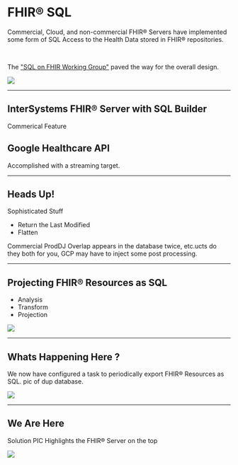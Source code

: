 # FHIR® SQL <!-- .element: class="r-fit-text" -->
<!-- .slide: data-background="#ff4500" -->

Commercial, Cloud, and non-commercial FHIR® Servers have implemented some form of SQL Access to the Health Data stored in FHIR® repositories.

</br>

The ["SQL on FHIR Working Group"](https://confluence.hl7.org/display/FHIR/2023+-+09+SQL-on-FHIR) paved the way for the overall design.

 <img src="{{asset_folder}}/fhirsql.png" />

---

<!-- .slide: data-background="#ff4500" -->
## InterSystems FHIR® Server with SQL Builder

Commerical Feature

## Google Healthcare API

Accomplished with a streaming target.

---

<!-- .slide: data-background="#ff4500" -->
## Heads Up!

Sophisticated Stuff

 - Return the Last Modified
 - Flatten

 Commercial ProdDJ Overlap appears in the database twice, etc.ucts do they both for you, GCP may have to inject some post processing.

---
<!-- .slide: data-background="#ff4500" -->
## Projecting FHIR® Resources as SQL

- Analysis
- Transform
- Projection

 <img src="{{asset_folder}}/pholder.png" />

---
<!-- .slide: data-background="#ff4500" -->
## Whats Happening Here ?

We now have configured a task to periodically export FHIR® Resources as SQL.
pic of dup database.

 <img src="{{asset_folder}}/pholder.png" />



 ---
<!-- .slide: data-background="#ff4500" -->
## We Are Here

Solution PIC Highlights the FHIR® Server on the top

 <img src="{{asset_folder}}/pholder.png" />

 